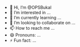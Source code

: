 - 👋 Hi, I’m @OPSBukal
- 👀 I’m interested in ...
- 🌱 I’m currently learning ...
- 💞️ I’m looking to collaborate on ...
- 📫 How to reach me ...
- 😄 Pronouns: ...
- ⚡ Fun fact: ...

<!---
OPSBukal/OPSBukal is a ✨ special ✨ repository because its `README.md` (this file) appears on your GitHub profile.
You can click the Preview link to take a look at your changes.
--->

